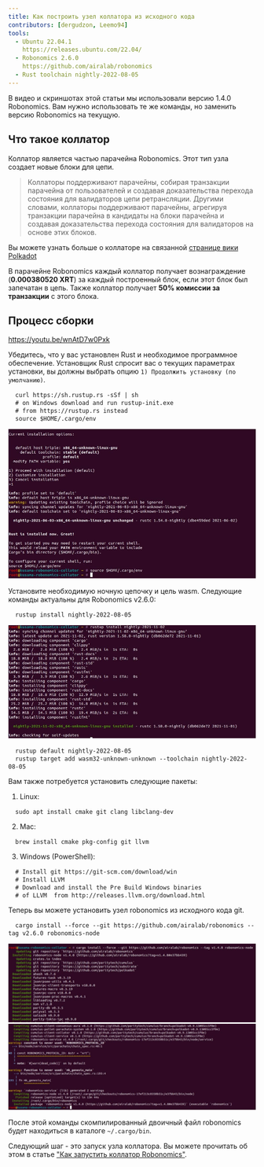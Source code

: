 ```yaml
---
title: Как построить узел коллатора из исходного кода
contributors: [dergudzon, Leemo94]
tools:
  - Ubuntu 22.04.1
    https://releases.ubuntu.com/22.04/
  - Robonomics 2.6.0
    https://github.com/airalab/robonomics
  - Rust toolchain nightly-2022-08-05
---
```


<robo-wiki-note type="note" title="Note">
  В видео и скриншотах этой статьи мы использовали версию 1.4.0 Robonomics. Вам нужно использовать те же команды, но заменить версию Robonomics на текущую.
</robo-wiki-note>

## Что такое коллатор

Коллатор является частью парачейна Robonomics. Этот тип узла создает новые блоки для цепи.

>Коллаторы поддерживают парачейны, собирая транзакции парачейна от пользователей и создавая доказательства перехода состояния для валидаторов цепи ретрансляции. Другими словами, коллаторы поддерживают парачейны, агрегируя транзакции парачейна в кандидаты на блоки парачейна и создавая доказательства перехода состояния для валидаторов на основе этих блоков.

Вы можете узнать больше о коллаторе на связанной [странице вики Polkadot](https://wiki.polkadot.network/docs/learn-collator)

В парачейне Robonomics каждый коллатор получает вознаграждение (**0.000380520 XRT**) за каждый построенный блок, если этот блок был запечатан в цепь. 
Также коллатор получает **50% комиссии за транзакции** с этого блока.

## Процесс сборки

https://youtu.be/wnAtD7w0Pxk

Убедитесь, что у вас установлен Rust и необходимое программное обеспечение. Установщик Rust спросит вас о текущих параметрах установки, вы должны выбрать опцию `1) Продолжить установку (по умолчанию)`.


```
  curl https://sh.rustup.rs -sSf | sh
  # on Windows download and run rustup-init.exe
  # from https://rustup.rs instead
  source $HOME/.cargo/env
```
![Установка Rust](../images/how-to-build-collator-node/install_rust.jpg)


Установите необходимую ночную цепочку и цель wasm.
Следующие команды актуальны для Robonomics v2.6.0:

```
  rustup install nightly-2022-08-05
```
![Install nightly](../images/how-to-build-collator-node/install_nightly.jpg)


```
  rustup default nightly-2022-08-05
  rustup target add wasm32-unknown-unknown --toolchain nightly-2022-08-05
```
Вам также потребуется установить следующие пакеты:

  1. Linux:

  ```
    sudo apt install cmake git clang libclang-dev
  ```
  2. Mac:

  ```
    brew install cmake pkg-config git llvm
  ```
  3. Windows (PowerShell):

  ```
    # Install git https://git-scm.com/download/win
    # Install LLVM
    # Download and install the Pre Build Windows binaries
    # of LLVM  from http://releases.llvm.org/download.html
  ```
Теперь вы можете установить узел robonomics из исходного кода git.

```
  cargo install --force --git https://github.com/airalab/robonomics --tag v2.6.0 robonomics-node
```
![Start build Robonomics](../images/how-to-build-collator-node/start_build_robonomics.jpg)
![End build Robonomics](../images/how-to-build-collator-node/end_build_robonomics.jpg)


После этой команды скомпилированный двоичный файл robonomics будет находиться в каталоге `~/.cargo/bin`.

Следующий шаг - это запуск узла коллатора. Вы можете прочитать об этом в статье ["Как запустить коллатор Robonomics"](/docs/how-to-launch-the-robonomics-collator).